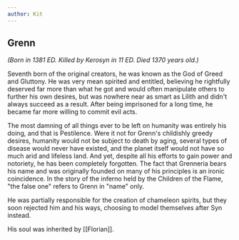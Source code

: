 ```yaml
---
author: Kit
---
```

## Grenn 

*(Born in 1381 ED. Killed by Kerosyn in 11 ED. Died 1370 years old.)*

Seventh born of the original creators, he was known as the God of Greed and Gluttony. He was very mean spirited and entitled, believing he rightfully deserved far more than what he got and would often manipulate others to further his own desires, but was nowhere near as smart as Lilith and didn't always succeed as a result. After being imprisoned for a long time, he became far more willing to commit evil acts. 

The most damning of all things ever to be left on humanity was entirely his doing, and that is Pestilence. Were it not for Grenn's childishly greedy desires, humanity would not be subject to death by aging, several types of disease would never have existed, and the planet itself would not have so much arid and lifeless land. And yet, despite all his efforts to gain power and notoriety, he has been completely forgotten. The fact that Grenneria bears his name and was originally founded on many of his principles is an ironic coincidence. In the story of the inferno held by the Children of the Flame, "the false one" refers to Grenn in "name" only.

He was partially responsible for the creation of chameleon spirits, but they soon rejected him and his ways, choosing to model themselves after Syn instead.

His soul was inherited by [[Florian]].